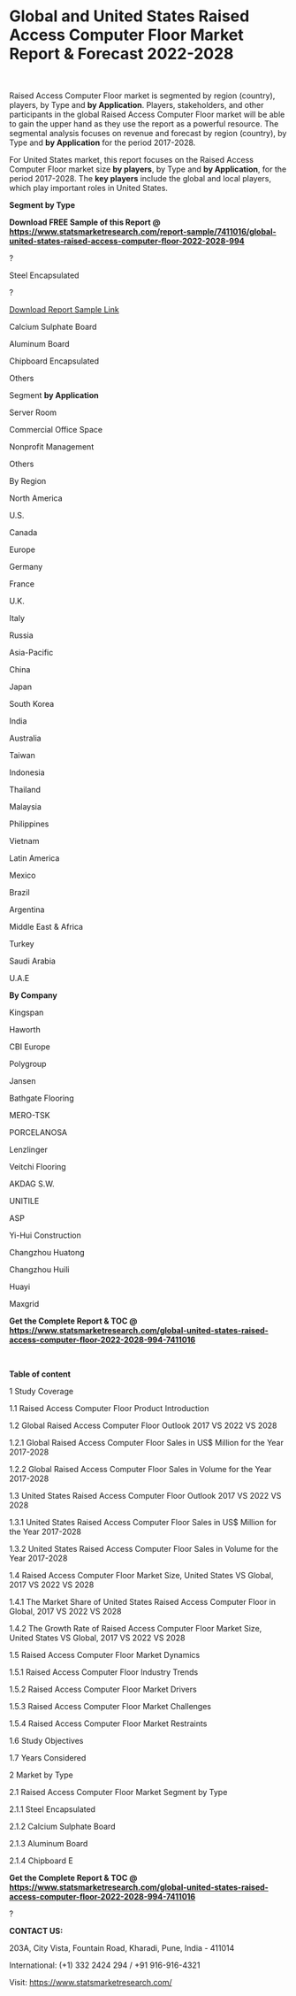 <h1>Global and United States Raised Access Computer Floor Market Report & Forecast 2022-2028</h1><br/><p>Raised Access Computer Floor market is segmented by region (country), players, by Type and <strong>by Application</strong>. Players, stakeholders, and other participants in the global Raised Access Computer Floor market will be able to gain the upper hand as they use the report as a powerful resource. The segmental analysis focuses on revenue and forecast by region (country), by Type and <strong>by Application</strong> for the period 2017-2028.</p>
 
 
 
 <p>For United States market, this report focuses on the Raised Access Computer Floor market size <strong>by players</strong>, by Type and <strong>by Application</strong>, for the period 2017-2028. The <strong>key players</strong> include the global and local players, which play important roles in United States.</p>
 
 
 
 <p><strong>Segment by Type</strong></p>
 
 
 
 <div><b>Download FREE Sample of this Report @ <a href="https://www.statsmarketresearch.com/download-free-sample/7411016/global-united-states-raised-access-computer-floor-2022-2028-994">https://www.statsmarketresearch.com/report-sample/7411016/global-united-states-raised-access-computer-floor-2022-2028-994</a></b></div>
 
 
 
 <p>? </p>
 
 
 
 <p>Steel Encapsulated</p>
 
 
 
 <p>? </p>
 
 
 
 <p><a href="https://www.statsmarketresearch.com/download-free-sample/7411016/global-united-states-raised-access-computer-floor-2022-2028-994">Download Report Sample Link</a></p>
 
 
 
 <p>Calcium Sulphate Board</p>
 
 
 
 <p>Aluminum Board</p>
 
 
 
 <p>Chipboard Encapsulated</p>
 
 
 
 <p>Others</p>
 
 
 
 <p>Segment <strong>by Application</strong></p>
 
 
 
 <p>Server Room</p>
 
 
 
 <p>Commercial Office Space</p>
 
 
 
 <p>Nonprofit Management</p>
 
 
 
 <p>Others</p>
 
 
 
 <p>By Region</p>
 
 
 
 <p>North America</p>
 
 
 
 <p>U.S.</p>
 
 
 
 <p>Canada</p>
 
 
 
 <p>Europe</p>
 
 
 
 <p>Germany</p>
 
 
 
 <p>France</p>
 
 
 
 <p>U.K.</p>
 
 
 
 <p>Italy</p>
 
 
 
 <p>Russia</p>
 
 
 
 <p>Asia-Pacific</p>
 
 
 
 <p>China</p>
 
 
 
 <p>Japan</p>
 
 
 
 <p>South Korea</p>
 
 
 
 <p>India</p>
 
 
 
 <p>Australia</p>
 
 
 
 <p>Taiwan</p>
 
 
 
 <p>Indonesia</p>
 
 
 
 <p>Thailand</p>
 
 
 
 <p>Malaysia</p>
 
 
 
 <p>Philippines</p>
 
 
 
 <p>Vietnam</p>
 
 
 
 <p>Latin America</p>
 
 
 
 <p>Mexico</p>
 
 
 
 <p>Brazil</p>
 
 
 
 <p>Argentina</p>
 
 
 
 <p>Middle East & Africa</p>
 
 
 
 <p>Turkey</p>
 
 
 
 <p>Saudi Arabia</p>
 
 
 
 <p>U.A.E</p>
 
 
 
 <p><strong>By Company</strong></p>
 
 
 
 <p>Kingspan</p>
 
 
 
 <p>Haworth</p>
 
 
 
 <p>CBI Europe</p>
 
 
 
 <p>Polygroup</p>
 
 
 
 <p>Jansen</p>
 
 
 
 <p>Bathgate Flooring</p>
 
 
 
 <p>MERO-TSK</p>
 
 
 
 <p>PORCELANOSA</p>
 
 
 
 <p>Lenzlinger</p>
 
 
 
 <p>Veitchi Flooring</p>
 
 
 
 <p>AKDAG S.W.</p>
 
 
 
 <p>UNITILE</p>
 
 
 
 <p>ASP</p>
 
 
 
 <p>Yi-Hui Construction</p>
 
 
 
 <p>Changzhou Huatong</p>
 
 
 
 <p>Changzhou Huili</p>
 
 
 
 <p>Huayi</p>
 
 
 
 <p>Maxgrid</p>
 
 
 
 <div><b>Get the Complete Report & TOC @ <a href="https://www.statsmarketresearch.com/global-united-states-raised-access-computer-floor-2022-2028-994-7411016">https://www.statsmarketresearch.com/global-united-states-raised-access-computer-floor-2022-2028-994-7411016</a></b></div>
 
 
 
 <p><br />
 
 <b>Table of content</b></p>
 
 
 
 <p>1 Study Coverage<br />
 
 1.1 Raised Access Computer Floor Product Introduction<br />
 
 1.2 Global Raised Access Computer Floor Outlook 2017 VS 2022 VS 2028<br />
 
 1.2.1 Global Raised Access Computer Floor Sales in US$ Million for the Year 2017-2028<br />
 
 1.2.2 Global Raised Access Computer Floor Sales in Volume for the Year 2017-2028<br />
 
 1.3 United States Raised Access Computer Floor Outlook 2017 VS 2022 VS 2028<br />
 
 1.3.1 United States Raised Access Computer Floor Sales in US$ Million for the Year 2017-2028<br />
 
 1.3.2 United States Raised Access Computer Floor Sales in Volume for the Year 2017-2028<br />
 
 1.4 Raised Access Computer Floor Market Size, United States VS Global, 2017 VS 2022 VS 2028<br />
 
 1.4.1 The Market Share of United States Raised Access Computer Floor in Global, 2017 VS 2022 VS 2028<br />
 
 1.4.2 The Growth Rate of Raised Access Computer Floor Market Size, United States VS Global, 2017 VS 2022 VS 2028<br />
 
 1.5 Raised Access Computer Floor Market Dynamics<br />
 
 1.5.1 Raised Access Computer Floor Industry Trends<br />
 
 1.5.2 Raised Access Computer Floor Market Drivers<br />
 
 1.5.3 Raised Access Computer Floor Market Challenges<br />
 
 1.5.4 Raised Access Computer Floor Market Restraints<br />
 
 1.6 Study Objectives<br />
 
 1.7 Years Considered<br />
 
 2 Market by Type<br />
 
 2.1 Raised Access Computer Floor Market Segment by Type<br />
 
 2.1.1 Steel Encapsulated<br />
 
 2.1.2 Calcium Sulphate Board<br />
 
 2.1.3 Aluminum Board<br />
 
 2.1.4 Chipboard E</p>
 
 
 
 <div><b>Get the Complete Report & TOC @ <a href="https://www.statsmarketresearch.com/global-united-states-raised-access-computer-floor-2022-2028-994-7411016">https://www.statsmarketresearch.com/global-united-states-raised-access-computer-floor-2022-2028-994-7411016</a></b></div>
 
 
 
 <p>? </p>
 
 
 
 <p><b>CONTACT US:</b><br />
 
 203A, City Vista, Fountain Road, Kharadi, Pune, India - 411014<br />
 
 International: (+1) 332 2424 294 / +91 916-916-4321<br />
 
 Visit: <a href="https://www.statsmarketresearch.com/">https://www.statsmarketresearch.com/</a></p>